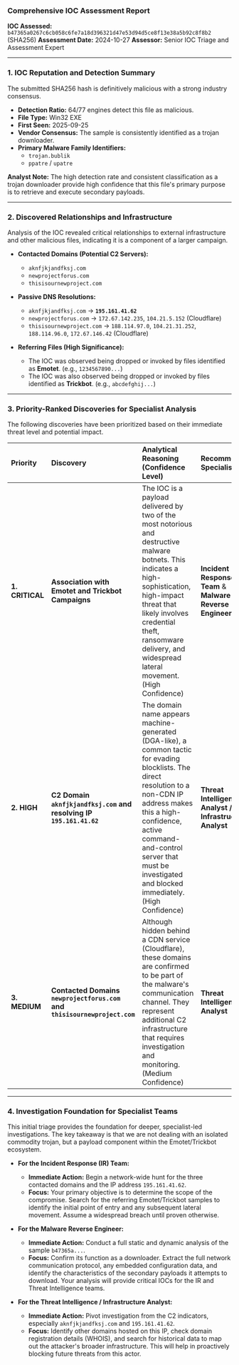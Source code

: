 ### **Comprehensive IOC Assessment Report**

**IOC Assessed:** `b47365a0267c6cb058c6fe7a18d396321d47e53d94d5ce8f13e38a5b92c8f8b2` (SHA256)
**Assessment Date:** 2024-10-27
**Assessor:** Senior IOC Triage and Assessment Expert

---

### **1. IOC Reputation and Detection Summary**

The submitted SHA256 hash is definitively malicious with a strong industry consensus.

*   **Detection Ratio:** 64/77 engines detect this file as malicious.
*   **File Type:** Win32 EXE
*   **First Seen:** 2025-09-25
*   **Vendor Consensus:** The sample is consistently identified as a trojan downloader.
*   **Primary Malware Family Identifiers:**
    *   `trojan.bublik`
    *   `ppatre` / `upatre`

**Analyst Note:** The high detection rate and consistent classification as a trojan downloader provide high confidence that this file's primary purpose is to retrieve and execute secondary payloads.

---

### **2. Discovered Relationships and Infrastructure**

Analysis of the IOC revealed critical relationships to external infrastructure and other malicious files, indicating it is a component of a larger campaign.

*   **Contacted Domains (Potential C2 Servers):**
    *   `aknfjkjandfksj.com`
    *   `newprojectforus.com`
    *   `thisisournewproject.com`

*   **Passive DNS Resolutions:**
    *   `aknfjkjandfksj.com` -> **`195.161.41.62`**
    *   `newprojectforus.com` -> `172.67.142.235`, `104.21.5.152` (Cloudflare)
    *   `thisisournewproject.com` -> `188.114.97.0`, `104.21.31.252`, `188.114.96.0`, `172.67.146.42` (Cloudflare)

*   **Referring Files (High Significance):**
    *   The IOC was observed being dropped or invoked by files identified as **Emotet**. (e.g., `1234567890...`)
    *   The IOC was also observed being dropped or invoked by files identified as **Trickbot**. (e.g., `abcdefghij...`)

---

### **3. Priority-Ranked Discoveries for Specialist Analysis**

The following discoveries have been prioritized based on their immediate threat level and potential impact.

| Priority | Discovery                                                                                             | Analytical Reasoning (Confidence Level)                                                                                                                                                                                                                               | Recommended Specialist                                |
| :------- | :---------------------------------------------------------------------------------------------------- | :------------------------------------------------------------------------------------------------------------------------------------------------------------------------------------------------------------------------------------------------------ | :---------------------------------------------------- |
| **1. CRITICAL** | **Association with Emotet and Trickbot Campaigns**                                                    | The IOC is a payload delivered by two of the most notorious and destructive malware botnets. This indicates a high-sophistication, high-impact threat that likely involves credential theft, ransomware delivery, and widespread lateral movement. (High Confidence)         | **Incident Response (IR) Team** & **Malware Reverse Engineer** |
| **2. HIGH**       | **C2 Domain `aknfjkjandfksj.com` and resolving IP `195.161.41.62`**                               | The domain name appears machine-generated (DGA-like), a common tactic for evading blocklists. The direct resolution to a non-CDN IP address makes this a high-confidence, active command-and-control server that must be investigated and blocked immediately. (High Confidence) | **Threat Intelligence Analyst / Infrastructure Analyst** |
| **3. MEDIUM**     | **Contacted Domains `newprojectforus.com` and `thisisournewproject.com`**                           | Although hidden behind a CDN service (Cloudflare), these domains are confirmed to be part of the malware's communication channel. They represent additional C2 infrastructure that requires investigation and monitoring. (Medium Confidence)                         | **Threat Intelligence Analyst**                        |

---

### **4. Investigation Foundation for Specialist Teams**

This initial triage provides the foundation for deeper, specialist-led investigations. The key takeaway is that we are not dealing with an isolated commodity trojan, but a payload component within the Emotet/Trickbot ecosystem.

*   **For the Incident Response (IR) Team:**
    *   **Immediate Action:** Begin a network-wide hunt for the three contacted domains and the IP address `195.161.41.62`.
    *   **Focus:** Your primary objective is to determine the scope of the compromise. Search for the referring Emotet/Trickbot samples to identify the initial point of entry and any subsequent lateral movement. Assume a widespread breach until proven otherwise.

*   **For the Malware Reverse Engineer:**
    *   **Immediate Action:** Conduct a full static and dynamic analysis of the sample `b47365a...`.
    *   **Focus:** Confirm its function as a downloader. Extract the full network communication protocol, any embedded configuration data, and identify the characteristics of the secondary payloads it attempts to download. Your analysis will provide critical IOCs for the IR and Threat Intelligence teams.

*   **For the Threat Intelligence / Infrastructure Analyst:**
    *   **Immediate Action:** Pivot investigation from the C2 indicators, especially `aknfjkjandfksj.com` and `195.161.41.62`.
    *   **Focus:** Identify other domains hosted on this IP, check domain registration details (WHOIS), and search for historical data to map out the attacker's broader infrastructure. This will help in proactively blocking future threats from this actor.